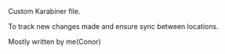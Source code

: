 Custom Karabiner file.

To track new changes made and ensure sync between locations.

Mostly written by me(Conor)
